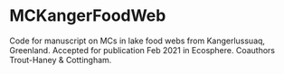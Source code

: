 # MCKangerFoodWeb
Code for manuscript on MCs in lake food webs from Kangerlussuaq, Greenland. Accepted for publication Feb 2021 in Ecosphere. Coauthors Trout-Haney & Cottingham.
